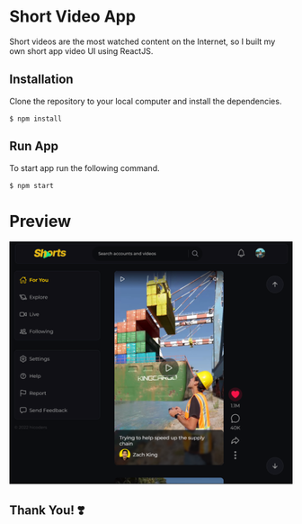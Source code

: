 # Short Video App

Short videos are the most watched content on the Internet, so I built my own short app video UI using ReactJS.

## Installation

Clone the repository to your local computer and install the dependencies.

```
$ npm install
```

## Run App

To start app run the following command.

```
$ npm start
```

# Preview

![](/preview.png)

## **Thank You!** ❣️
